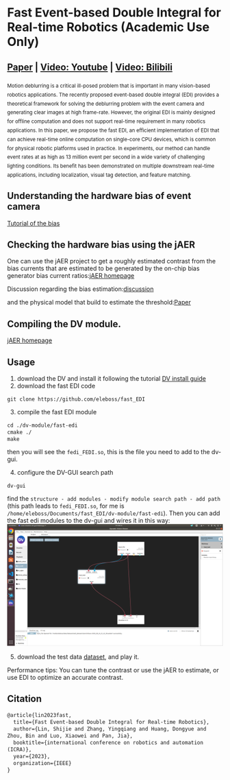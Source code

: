 

# Fast Event-based Double Integral for Real-time Robotics (Academic Use Only)
## [Paper](https://arxiv.org/abs/2305.05925) | [Video: Youtube](https://www.youtube.com/watch?v=xzrHNA97wls) | [Video: Bilibili](https://www.bilibili.com/video/BV1qL411X7hc/?share_source=copy_web&vd_source=2483c9488f1bd3f3478cf69bfca4d49e)

<sub>
Motion deblurring is a critical ill-posed problem that is important in many vision-based robotics applications. The recently proposed event-based double integral (EDI) provides a theoretical framework for solving the deblurring problem with the event camera and generating clear images at high frame-rate. However, the original EDI is mainly designed for offline computation and does not support real-time requirement in many robotics applications. In this paper, we propose the fast EDI, an efficient implementation of EDI that can achieve real-time online computation on single-core CPU devices, which is common for physical robotic platforms used in practice. In experiments, our method can handle event rates at as high as 13 million event per second in a wide variety of challenging lighting conditions. Its benefit has been demonstrated on multiple downstream real-time applications, including localization, visual tag detection, and feature matching.
</sub>

<!-- ![Demo](./figures/image.png) -->

## Understanding the hardware bias of event camera
[Tutorial of the bias](https://gitlab.com/inivation/inivation-docs/blob/master/Advanced%20configurations/User_guide_-_Biasing.md)
## Checking the hardware bias using the jAER
One can use the jAER project to get a roughly estimated contrast from the bias currents that are estimated to be generated by the on-chip bias generator bias current ratios:[jAER homepage](https://github.com/SensorsINI/jaer)


Discussion regarding the bias estimation:[discussion](https://groups.google.com/g/davis-users/c/68gp0zxTMUk/m/SpweyJKrDgAJ)


and the physical model that build to estimate the threshold:[Paper](https://ieeexplore.ieee.org/document/7962235/)

## Compiling the DV module.
[jAER homepage](https://inivation.gitlab.io/dv/dv-docs/docs/first-module/)


## Usage
1. download the DV and install it following the tutorial [DV install guide](https://inivation.gitlab.io/dv/dv-docs/docs/getting-started.html)
2. download the fast EDI code
```
git clone https://github.com/eleboss/fast_EDI
```
3. compile the fast EDI module
```
cd ./dv-module/fast-edi
cmake ./
make
```
then you will see the `fedi_FEDI.so`, this is the file you need to add to the dv-gui.

4. configure the DV-GUI search path
```
dv-gui
```
find the `structure - add modules - modify module search path - add path` (this path leads to `fedi_FEDI.so`, for me is `/home/eleboss/Documents/fast_EDI/dv-module/fast-edi`). Then you can add the fast edi modules to the dv-gui and wires it in this way:
![layout](./img/layout.png)

5. download the test data [dataset](www.google.com), and play it. 

Performance tips: You can tune the contrast or use the jAER to estimate, or use EDI to optimize an accurate contrast.

## Citation
```
@article{lin2023fast,
  title={Fast Event-based Double Integral for Real-time Robotics},
  author={Lin, Shijie and Zhang, Yingqiang and Huang, Dongyue and Zhou, Bin and Luo, Xiaowei and Pan, Jia},
  booktitle={international conference on robotics and automation (ICRA)},
  year={2023},
  organization={IEEE}
}
```
